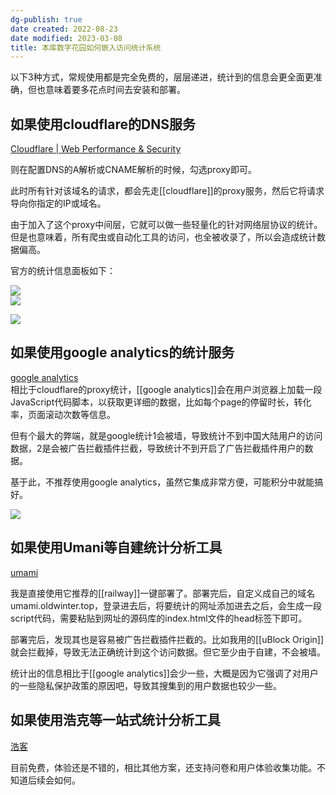 ```yaml
---
dg-publish: true
date created: 2022-08-23
date modified: 2023-03-08
title: 本库数字花园如何嵌入访问统计系统
---
```


以下3种方式，常规使用都是完全免费的，层层递进，统计到的信息会更全面更准确，但也意味着要多花点时间去安装和部署。

## 如果使用cloudflare的DNS服务

[Cloudflare | Web Performance & Security](https://dash.cloudflare.com/)

则在配置DNS的A解析或CNAME解析的时候，勾选proxy即可。

此时所有针对该域名的请求，都会先走[[cloudflare]]的proxy服务，然后它将请求导向你指定的IP或域名。

由于加入了这个proxy中间层，它就可以做一些轻量化的针对网络层协议的统计。但是也意味着，所有爬虫或自动化工具的访问，也全被收录了，所以会造成统计数据偏高。

官方的统计信息面板如下：

![](https://img2.oldwinter.top/202208232305309.png)  
![](https://img2.oldwinter.top/202208232306036.png)

![](https://img2.oldwinter.top/202208232305980.png)

## 如果使用google analytics的统计服务

[google analytics](https://analytics.google.com/analytics/web/)  
相比于cloudflare的proxy统计，[[google analytics]]会在用户浏览器上加载一段JavaScript代码脚本，以获取更详细的数据，比如每个page的停留时长，转化率，页面滚动次数等信息。

但有个最大的弊端，就是google统计1会被墙，导致统计不到中国大陆用户的访问数据，2是会被广告拦截插件拦截，导致统计不到开启了广告拦截插件用户的数据。

基于此，不推荐使用google analytics，虽然它集成非常方便，可能积分中就能搞好。

![](https://img2.oldwinter.top/202208232313158.png)

## 如果使用Umani等自建统计分析工具

[umami](https://umami.is/)

我是直接使用它推荐的[[railway]]一键部署了。部署完后，自定义成自己的域名 umami.oldwinter.top，登录进去后，将要统计的网址添加进去之后，会生成一段script代码，需要粘贴到网址的源码库的index.html文件的head标签下即可。

部署完后，发现其也是容易被广告拦截插件拦截的。比如我用的[[uBlock Origin]]就会拦截掉，导致无法正确统计到这个访问数据。但它至少由于自建，不会被墙。

统计出的信息相比于[[google analytics]]会少一些，大概是因为它强调了对用户的一些隐私保护政策的原因吧，导致其搜集到的用户数据也较少一些。

## 如果使用浩克等一站式统计分析工具

[浩客](https://app.howxm.com/)

目前免费，体验还是不错的，相比其他方案，还支持问卷和用户体验收集功能。不知道后续会如何。
